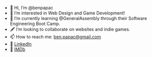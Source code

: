 - 👋 Hi, I’m @benpapac
- 👀 I’m interested in Web Design and Game Development!
- 🌱 I’m currently learning @GeneralAssembly through their Software Engineering Boot Camp.
- 🖋️ I’m looking to collaborate on websites and indie games.
- 📫 How to reach me: ben.papac@gmail.com
- 🔗 [LinkedIn](https://www.linkedin.com/in/benpapac/)
- 🔗 [IMDb](https://www.imdb.com/name/nm3621230/?ref_=nv_sr_srsg_0) 

<!---
benpapac/benpapac is a ✨ special ✨ repository because its `README.md` (this file) appears on your GitHub profile.
You can click the Preview link to take a look at your changes.
--->
